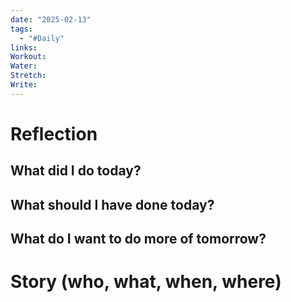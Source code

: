 ```yaml
---
date: "2025-02-13"
tags:
  - "#Daily"
links: 
Workout: 
Water: 
Stretch: 
Write:
---
```

# Reflection
## What did I do today?

## What should I have done today?

## What do I want to do more of tomorrow?

# Story (who, what, when, where)

